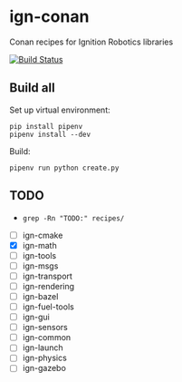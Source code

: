 # ign-conan
Conan recipes for Ignition Robotics libraries

[![Build Status](https://travis-ci.com/joxoby/ign-conan.svg?branch=master)](https://travis-ci.com/joxoby/ign-conan)

## Build all

Set up virtual environment:
```
pip install pipenv
pipenv install --dev
```

Build:
```
pipenv run python create.py
```

## TODO

- `grep -Rn "TODO:" recipes/`

- [ ] ign-cmake
- [x] ign-math
- [ ] ign-tools
- [ ] ign-msgs
- [ ] ign-transport
- [ ] ign-rendering
- [ ] ign-bazel
- [ ] ign-fuel-tools
- [ ] ign-gui
- [ ] ign-sensors
- [ ] ign-common
- [ ] ign-launch
- [ ] ign-physics
- [ ] ign-gazebo
